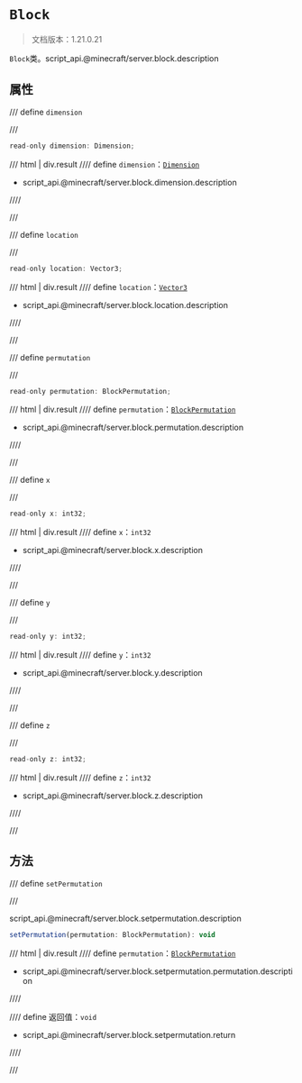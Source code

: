 # `Block`

> 文档版本：1.21.0.21

`Block`类。script_api.@minecraft/server.block.description

## 属性

/// define
`dimension`


///

```js
read-only dimension: Dimension;
```

/// html | div.result
//// define
`dimension`：[`Dimension`](./dimension.md)

- script_api.@minecraft/server.block.dimension.description


////

///


/// define
`location`


///

```js
read-only location: Vector3;
```

/// html | div.result
//// define
`location`：[`Vector3`](./vector3.md)

- script_api.@minecraft/server.block.location.description


////

///


/// define
`permutation`


///

```js
read-only permutation: BlockPermutation;
```

/// html | div.result
//// define
`permutation`：[`BlockPermutation`](./blockpermutation.md)

- script_api.@minecraft/server.block.permutation.description


////

///


/// define
`x`


///

```js
read-only x: int32;
```

/// html | div.result
//// define
`x`：`int32`

- script_api.@minecraft/server.block.x.description


////

///


/// define
`y`


///

```js
read-only y: int32;
```

/// html | div.result
//// define
`y`：`int32`

- script_api.@minecraft/server.block.y.description


////

///


/// define
`z`


///

```js
read-only z: int32;
```

/// html | div.result
//// define
`z`：`int32`

- script_api.@minecraft/server.block.z.description


////

///


## 方法

/// define
`setPermutation`


///

script_api.@minecraft/server.block.setpermutation.description

```js
setPermutation(permutation: BlockPermutation): void
```

/// html | div.result
//// define
`permutation`：[`BlockPermutation`](./blockpermutation.md)

- script_api.@minecraft/server.block.setpermutation.permutation.description


////

//// define
返回值：`void`

- script_api.@minecraft/server.block.setpermutation.return


////

///

